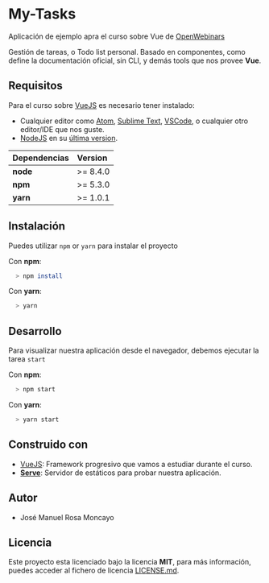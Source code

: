# My-Tasks

Aplicación de ejemplo apra el curso sobre Vue de [OpenWebinars](https://openwebinars.net/)

Gestión de tareas, o Todo list personal. Basado en componentes, como define la documentación oficial, sin CLI, y demás tools que nos provee __Vue__.

## Requisitos

Para el curso sobre [VueJS](https://vuejs.org/) es necesario tener instalado:

* Cualquier editor como [Atom](https://atom.io/), [Sublime Text](https://www.sublimetext.com/), [VSCode](https://code.visualstudio.com/), o cualquier otro editor/IDE que nos guste.
* [NodeJS](https://nodejs.org/es/) en su [última version](https://nodejs.org/es/download/).

| Dependencias | Version  |
|:-------------|:---------| 
| __node__     | >= 8.4.0 |
| __npm__      | >= 5.3.0 |
| __yarn__     | >= 1.0.1 |

## Instalación
Puedes utilizar `npm` or `yarn` para instalar el proyecto

Con __npm__:
```bash
  > npm install
```

Con __yarn__:
```bash
  > yarn
```

## Desarrollo

Para visualizar nuestra aplicación desde el navegador, debemos ejecutar la tarea `start`

Con __npm__:
```bash
  > npm start
```

Con __yarn__:
```bash
  > yarn start
```

## Construido con
* [VueJS](https://vuejs.org/): Framework progresivo que vamos a estudiar durante el curso.
* [__Serve__](https://github.com/zeit/serve): Servidor de estáticos para probar nuestra aplicación.


## Autor
* José Manuel Rosa Moncayo

## Licencia
Este proyecto esta licenciado bajo la licencia __MIT__, para más información, puedes acceder al fichero de licencia [LICENSE.md](LICENSE.md).

